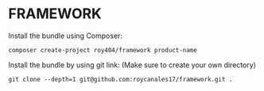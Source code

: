 # FRAMEWORK

Install the bundle using Composer:

```
composer create-project roy404/framework product-name
```

Install the bundle by using git link: (Make sure to create your own directory)

```
git clone --depth=1 git@github.com:roycanales17/framework.git .
```